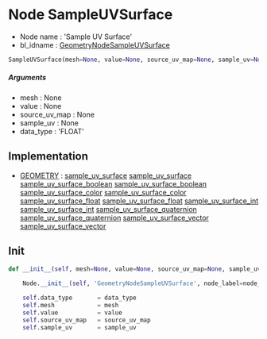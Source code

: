 # Node SampleUVSurface

- Node name : 'Sample UV Surface'
- bl_idname : [GeometryNodeSampleUVSurface](https://docs.blender.org/api/current/bpy.types.GeometryNodeSampleUVSurface.html)


``` python
SampleUVSurface(mesh=None, value=None, source_uv_map=None, sample_uv=None, data_type='FLOAT', node_label=None, node_color=None)
```
##### Arguments

- mesh : None
- value : None
- source_uv_map : None
- sample_uv : None
- data_type : 'FLOAT'

## Implementation

- [GEOMETRY](/docs/GeoNodes/socket_GEOMETRY.md) : [sample_uv_surface](/docs/GeoNodes/socket_GEOMETRY.md#sample_uv_surface) [sample_uv_surface](/docs/GeoNodes/socket_GEOMETRY.md#sample_uv_surface) [sample_uv_surface_boolean](/docs/GeoNodes/socket_GEOMETRY.md#sample_uv_surface_boolean) [sample_uv_surface_boolean](/docs/GeoNodes/socket_GEOMETRY.md#sample_uv_surface_boolean) [sample_uv_surface_color](/docs/GeoNodes/socket_GEOMETRY.md#sample_uv_surface_color) [sample_uv_surface_color](/docs/GeoNodes/socket_GEOMETRY.md#sample_uv_surface_color) [sample_uv_surface_float](/docs/GeoNodes/socket_GEOMETRY.md#sample_uv_surface_float) [sample_uv_surface_float](/docs/GeoNodes/socket_GEOMETRY.md#sample_uv_surface_float) [sample_uv_surface_int](/docs/GeoNodes/socket_GEOMETRY.md#sample_uv_surface_int) [sample_uv_surface_int](/docs/GeoNodes/socket_GEOMETRY.md#sample_uv_surface_int) [sample_uv_surface_quaternion](/docs/GeoNodes/socket_GEOMETRY.md#sample_uv_surface_quaternion) [sample_uv_surface_quaternion](/docs/GeoNodes/socket_GEOMETRY.md#sample_uv_surface_quaternion) [sample_uv_surface_vector](/docs/GeoNodes/socket_GEOMETRY.md#sample_uv_surface_vector) [sample_uv_surface_vector](/docs/GeoNodes/socket_GEOMETRY.md#sample_uv_surface_vector)

## Init

``` python
def __init__(self, mesh=None, value=None, source_uv_map=None, sample_uv=None, data_type='FLOAT', node_label=None, node_color=None):

    Node.__init__(self, 'GeometryNodeSampleUVSurface', node_label=node_label, node_color=node_color)

    self.data_type       = data_type
    self.mesh            = mesh
    self.value           = value
    self.source_uv_map   = source_uv_map
    self.sample_uv       = sample_uv
```
